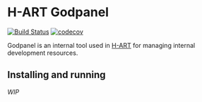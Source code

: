 # H-ART Godpanel

[![Build Status](https://travis-ci.org/h-art/Godpanel.svg?branch=master)](https://travis-ci.org/h-art/Godpanel)
[![codecov](https://codecov.io/gh/h-art/Godpanel/branch/develop/graph/badge.svg)](https://codecov.io/gh/h-art/Godpanel)

Godpanel is an internal tool used in [H-ART](http://www.h-art.com) for managing internal development resources.

## Installing and running

*WIP*
